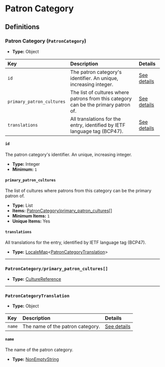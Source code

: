 # Patron Category

## Definitions

### <a name="PatronCategory"></a> Patron Category (`PatronCategory`)

- **Type:** Object

Key | Description | Details
:-- | :-- | :--
`id` | The patron category's identifier. An unique, increasing integer. | <a href="#PatronCategory/id">See details</a>
`primary_patron_cultures` | The list of cultures where patrons from this category can be the primary patron of. | <a href="#PatronCategory/primary_patron_cultures">See details</a>
`translations` | All translations for the entry, identified by IETF language tag (BCP47). | <a href="#PatronCategory/translations">See details</a>

#### <a name="PatronCategory/id"></a> `id`

The patron category's identifier. An unique, increasing integer.

- **Type:** Integer
- **Minimum:** `1`

#### <a name="PatronCategory/primary_patron_cultures"></a> `primary_patron_cultures`

The list of cultures where patrons from this category can be the primary patron of.

- **Type:** List
- **Items:** <a href="#PatronCategory/primary_patron_cultures[]">PatronCategory/primary_patron_cultures[]</a>
- **Minimum Items:** `1`
- **Unique Items:** Yes

#### <a name="PatronCategory/translations"></a> `translations`

All translations for the entry, identified by IETF language tag (BCP47).

- **Type:** <a href="./_LocaleMap.md#LocaleMap">LocaleMap</a>&lt;<a href="#PatronCategoryTranslation">PatronCategoryTranslation</a>&gt;

---

### <a name="PatronCategory/primary_patron_cultures[]"></a> `PatronCategory/primary_patron_cultures[]`

- **Type:** <a href="./_SimpleReferences.md#CultureReference">CultureReference</a>

---

### <a name="PatronCategoryTranslation"></a> `PatronCategoryTranslation`

- **Type:** Object

Key | Description | Details
:-- | :-- | :--
`name` | The name of the patron category. | <a href="#PatronCategoryTranslation/name">See details</a>

#### <a name="PatronCategoryTranslation/name"></a> `name`

The name of the patron category.

- **Type:** <a href="./_NonEmptyString.md#NonEmptyString">NonEmptyString</a>
